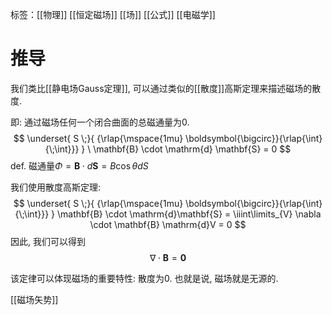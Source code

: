 标签：[[物理]] [[恒定磁场]] [[场]] [[公式]] [[电磁学]]

# 推导

我们类比[[静电场Gauss定理]], 可以通过类似的[[散度]]高斯定理来描述磁场的散度. 

即: 通过磁场任何一个闭合曲面的总磁通量为0. 
$$
\underset{ S \;}{ {\rlap{\mspace{1mu} \boldsymbol{\bigcirc}}{\rlap{\int}{\;\int}}} } \ \mathbf{B} \cdot \mathrm{d} \mathbf{S} = 0
$$
def. 磁通量$\Phi = \mathbf{B} \cdot d\mathbf{S} = B\cos \theta dS$ 

我们使用散度高斯定理: 
$$
\underset{ S \;}{ {\rlap{\mspace{1mu} \boldsymbol{\bigcirc}}{\rlap{\int}{\;\int}}} } \mathbf{B} \cdot \mathrm{d}\mathbf{S} = \iiint\limits_{V} \nabla \cdot \mathbf{B} \mathrm{d}V = 0
$$
因此, 我们可以得到
$$
\nabla \cdot \mathbf{B} = \mathbf{0}
$$

该定律可以体现磁场的重要特性: 散度为0. 也就是说, 磁场就是无源的. 

[[磁场矢势]]